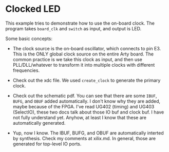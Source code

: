 # Clocked LED

This example tries to demonstrate how to use the on-board clock.
The program takes `board_clk` and `switch` as input, and output is LED.

Some basic concepts:

- The clock source is the on-board oscillator, which connects to pin E3.
	  This is the ONLY global clock source on the entire Arty board.
	  The common practice is we take this clock as input, and then use PLL/DLL/whatever
	  to transform it into multiple clocks with different frequencies.

- Check out the xdc file. We used `create_clock` to generate the primary clock.

- Check out the schematic pdf. You can see that there are some `IBUF`, `BUFG`,
	  and `OBUF` added automatically. I don't know why they are added, maybe because of the
	  FPGA. I've read UG402 (timing) and UG403 (SelectIO), these two docs talk about
	  those IO buf and clock buf. I have not fully understand yet.
	  Anyhow, at least I know that these are automatically generated.

- Yup, now I know. The IBUF, BUFG, and OBUF are automatically interted by synthesis. Check my comments at xilix.md. In general, those are generated for top-level IO ports.

